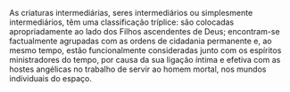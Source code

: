 ﻿As criaturas intermediárias, seres intermediários ou simplesmente intermediários, têm uma classificação tríplice: são colocadas apropriadamente ao lado dos Filhos ascendentes de Deus; encontram-se factualmente agrupadas com as ordens de cidadania permanente e, ao mesmo tempo, estão funcionalmente consideradas junto com os espíritos ministradores do tempo, por causa da sua ligação íntima e efetiva com as hostes angélicas no trabalho de servir ao homem mortal, nos mundos individuais do espaço.